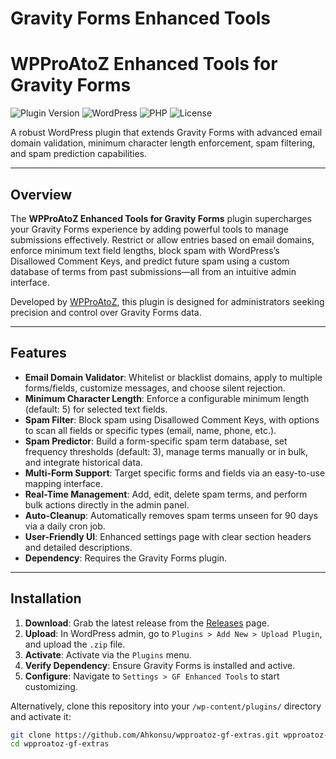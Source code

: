 # Gravity Forms Enhanced Tools
# WPProAtoZ Enhanced Tools for Gravity Forms

![Plugin Version](https://img.shields.io/badge/version-2.3-blue.svg) ![WordPress](https://img.shields.io/badge/WordPress-6.0%2B-blue.svg) ![PHP](https://img.shields.io/badge/PHP-8.0%2B-blue.svg) ![License](https://img.shields.io/badge/license-GPLv2-green.svg)

A robust WordPress plugin that extends Gravity Forms with advanced email domain validation, minimum character length enforcement, spam filtering, and spam prediction capabilities.

---

## Overview

The **WPProAtoZ Enhanced Tools for Gravity Forms** plugin supercharges your Gravity Forms experience by adding powerful tools to manage submissions effectively. Restrict or allow entries based on email domains, enforce minimum text field lengths, block spam with WordPress’s Disallowed Comment Keys, and predict future spam using a custom database of terms from past submissions—all from an intuitive admin interface.

Developed by [WPProAtoZ](https://wpproatoz.com), this plugin is designed for administrators seeking precision and control over Gravity Forms data.

---

## Features

- **Email Domain Validator**: Whitelist or blacklist domains, apply to multiple forms/fields, customize messages, and choose silent rejection.
- **Minimum Character Length**: Enforce a configurable minimum length (default: 5) for selected text fields.
- **Spam Filter**: Block spam using Disallowed Comment Keys, with options to scan all fields or specific types (email, name, phone, etc.).
- **Spam Predictor**: Build a form-specific spam term database, set frequency thresholds (default: 3), manage terms manually or in bulk, and integrate historical data.
- **Multi-Form Support**: Target specific forms and fields via an easy-to-use mapping interface.
- **Real-Time Management**: Add, edit, delete spam terms, and perform bulk actions directly in the admin panel.
- **Auto-Cleanup**: Automatically removes spam terms unseen for 90 days via a daily cron job.
- **User-Friendly UI**: Enhanced settings page with clear section headers and detailed descriptions.
- **Dependency**: Requires the Gravity Forms plugin.

---

## Installation

1. **Download**: Grab the latest release from the [Releases](https://github.com/Ahkonsu/wpproatoz-gf-extras/releases) page.
2. **Upload**: In WordPress admin, go to `Plugins > Add New > Upload Plugin`, and upload the `.zip` file.
3. **Activate**: Activate via the `Plugins` menu.
4. **Verify Dependency**: Ensure Gravity Forms is installed and active.
5. **Configure**: Navigate to `Settings > GF Enhanced Tools` to start customizing.

Alternatively, clone this repository into your `/wp-content/plugins/` directory and activate it:
```bash
git clone https://github.com/Ahkonsu/wpproatoz-gf-extras.git wpproatoz-gf-extras
cd wpproatoz-gf-extras
